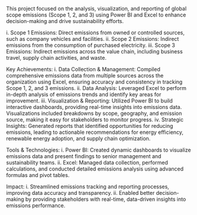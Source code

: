 This project focused on the analysis, visualization, and reporting of global scope emissions (Scope 1, 2, and 3) using Power BI and Excel to enhance decision-making and drive sustainability efforts.

i. Scope 1 Emissions: Direct emissions from owned or controlled sources, such as company vehicles and facilities.
ii. Scope 2 Emissions: Indirect emissions from the consumption of purchased electricity.
iii. Scope 3 Emissions: Indirect emissions across the value chain, including business travel, supply chain activities, and waste.

Key Achievements:
i. Data Collection & Management: Compiled comprehensive emissions data from multiple sources across the organization using Excel, ensuring accuracy and consistency in tracking Scope 1, 2, and 3 emissions.
ii. Data Analysis: Leveraged Excel to perform in-depth analysis of emissions trends and identify key areas for improvement.
iii. Visualization & Reporting: Utilized Power BI to build interactive dashboards, providing real-time insights into emissions data. Visualizations included breakdowns by scope, geography, and emission source, making it easy for stakeholders to monitor progress.
iv. Strategic Insights: Generated reports that identified opportunities for reducing emissions, leading to actionable recommendations for energy efficiency, renewable energy adoption, and supply chain optimization.

Tools & Technologies:
i. Power BI: Created dynamic dashboards to visualize emissions data and present findings to senior management and sustainability teams.
ii. Excel: Managed data collection, performed calculations, and conducted detailed emissions analysis using advanced formulas and pivot tables.

Impact:
i. Streamlined emissions tracking and reporting processes, improving data accuracy and transparency.
ii. Enabled better decision-making by providing stakeholders with real-time, data-driven insights into emissions performance.

